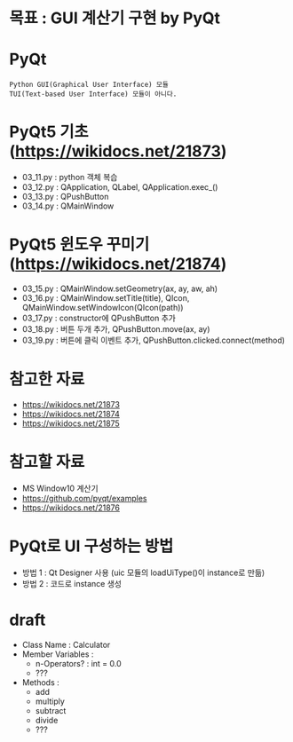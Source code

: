 # 목표 : GUI 계산기 구현 by PyQt

# PyQt
    Python GUI(Graphical User Interface) 모듈
    TUI(Text-based User Interface) 모듈이 아니다.

# PyQt5 기초(https://wikidocs.net/21873)
- 03_11.py : python 객체 복습
- 03_12.py : QApplication, QLabel, QApplication.exec_()
- 03_13.py : QPushButton
- 03_14.py : QMainWindow

# PyQt5 윈도우 꾸미기(https://wikidocs.net/21874)
- 03_15.py : QMainWindow.setGeometry(ax, ay, aw, ah)
- 03_16.py : QMainWindow.setTitle(title), QIcon, QMainWindow.setWindowIcon(QIcon(path))
- 03_17.py : constructor에 QPushButton 추가
- 03_18.py : 버튼 두개 추가, QPushButton.move(ax, ay)
- 03_19.py : 버튼에 클릭 이벤트 추가, QPushButton.clicked.connect(method)


# 참고한 자료
   - https://wikidocs.net/21873
   - https://wikidocs.net/21874
   - https://wikidocs.net/21875


# 참고할 자료
   - MS Window10 계산기
   - https://github.com/pyqt/examples
   - https://wikidocs.net/21876





# PyQt로 UI 구성하는 방법
   - 방법 1 : Qt Designer 사용 (uic 모듈의 loadUiType()이 instance로 만듦)
   - 방법 2 : 코드로 instance 생성


# draft
   - Class Name : Calculator
   - Member Variables :
       - n-Operators? : int = 0.0
       - ???
   - Methods :
       - add
       - multiply
       - subtract
       - divide
       - ???
